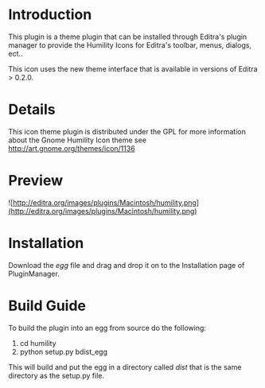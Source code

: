 # Introduction #

This plugin is a theme plugin that can be installed through Editra's plugin manager to provide the Humility Icons for Editra's toolbar, menus, dialogs, ect..

This icon uses the new theme interface that is available in versions of Editra > 0.2.0.


# Details #

This icon theme plugin is distributed under the GPL for more information about the Gnome Humility Icon theme see http://art.gnome.org/themes/icon/1136

# Preview #

![http://editra.org/images/plugins/Macintosh/humility.png](http://editra.org/images/plugins/Macintosh/humility.png)

# Installation #

Download the _egg_ file and drag and drop it on to the Installation page of PluginManager.


# Build Guide #

To build the plugin into an egg from source do the following:

  1. cd humility
  1. python setup.py bdist\_egg

This will build and put the egg in a directory called _dist_ that is the same directory as the setup.py file.